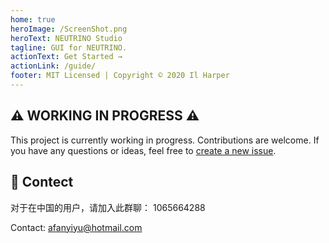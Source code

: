 ```yaml
---
home: true
heroImage: /ScreenShot.png
heroText: NEUTRINO Studio
tagline: GUI for NEUTRINO.
actionText: Get Started →
actionLink: /guide/
footer: MIT Licensed | Copyright © 2020 Il Harper
---
```


## ⚠ WORKING IN PROGRESS ⚠

This project is currently working in progress. Contributions are welcome. If you have any questions or ideas, feel free to [create a new issue](https://github.com/n3ustudio/NEUTRINO-Studio/issues/new).

## 💬 Contect

对于在中国的用户，请加入此群聊： 1065664288

Contact: [afanyiyu@hotmail.com](mailto://afanyiyu@hotmail.com)
